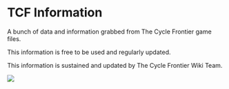 # TCF Information
A bunch of data and information grabbed from The Cycle Frontier game files. 

This information is free to be used and regularly updated.

This information is sustained and updated by The Cycle Frontier Wiki Team.

[![](https://img.shields.io/static/v1?label=Donate%20Ko-fi&message=%E2%9D%A4&logo=KoFi&color=%23fe8e86)](https://ko-fi.com/tcfwiki)
